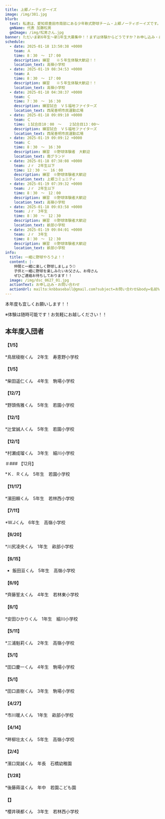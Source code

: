 ```yaml
---
title: 上郷ノーティボーイズ
image: /img/381.jpg
blurb:
  text: 私達は、愛知県豊田市南部にある少年軟式野球チーム・上郷ノーティボーイズです。野球を愛する少年・少女達の夢を育み、軟式野球を正しく指導し、体力向上と礼儀を養成します。また、親友同士の友情と交歓の場を与え、規則正しい明朗な少年・少女を育成することを目的としています。
  gmName: 代表 加藤松男
  gmImage: /img/松男さん.jpg
banner: ただいま新6年生～新1年生大募集中！！まずは体験からどうですか？お申し込み・お問い合わせはお気軽にどうぞ！！
schedule:
  - date: 2025-01-18 13:50:38 +0000
    team: Ａ　
    time: 8：30　～　17：00　　
    description: 練習   ※５年生体験大歓迎！！
    location_text: 高嶺小学校
  - date: 2025-01-19 08:34:53 +0000
    team: A
    time: 8：30　～　17：00
    description: 練習   ※５年生体験大歓迎！！
    location_text: 高嶺小学校
  - date: 2025-01-18 04:38:37 +0000
    team: Ｃ
    time: 7：30　～　16：30
    description: 練習試合　ＶＳ福地ファイターズ
    location_text: 西尾善明市民運動広場
  - date: 2025-01-18 09:09:10 +0000
    team: Ｃ
    time: １試合目10：00　～　　２試合目13：00～
    description: 練習試合　ＶＳ福地ファイターズ
    location_text: 西尾善明市民運動広場
  - date: 2025-01-19 09:09:12 +0000
    team: Ｃ
    time: 8：30　～　16：30
    description: 練習　※野球体験者　大歓迎
    location_text: 南グランド
  - date: 2025-01-18 07:38:08 +0000
    team: Ｊｒ　2年生以下
    time: 12：30　～　16：00
    description: 練習　※野球体験者大歓迎
    location_text: 上郷コミュニティ
  - date: 2025-01-19 07:39:32 +0000
    team: Ｊｒ　2年生以下
    time: 8：30　～　12：00
    description: 練習　※野球体験者大歓迎
    location_text: 高嶺小学校
  - date: 2025-01-18 09:03:58 +0000
    team: Ｊｒ　3年生
    time: 8：30　～　12：30
    description: 練習　※野球体験者大歓迎
    location_text: 畝部小学校
  - date: 2025-01-19 09:04:01 +0000
    team: Ｊｒ　3年生
    time: 8：30　～　12：30
    description: 練習　※野球体験者大歓迎
    location_text: 畝部小学校
info:
  title: 一緒に野球やろうよ！！
  content: |-
    仲間と一緒に楽しく野球しましょう⚾
    子供と一緒に野球を楽しみたいお父さん、お母さん
    ぜひご連絡お待ちしております！！
  image: /img/dsc_0627_01.jpg
  actionText: お申し込み・お問い合わせ
  actionUrl: mailto:knbbaseball@gmail.com?subject=お問い合わせ&body=名前%20%3A%0D%0Aふりがな%20%3A%0D%0A電話%20%3A%0D%0A学校名%20%3A%0D%0A学年%20%3A%0D%0Aお問い合せ内容%20%3A（例、体験・見学・入団希望）
---
```

本年度も宜しくお願いします！！


※体験は随時可能です！お気軽にお越しください！！

## 本年度入団者

#### 【1/5】

*鳥居稜樹くん　2年生　寿恵野小学校

#### 【1/5】

*柴田遥仁くん　4年生　駒場小学校

#### 【12/7】

*野頭侑雅くん　5年生　若園小学校

#### 【12/1】

*辻堂誠人くん　5年生　若園小学校

#### 【12/1】

*村瀬成瑠くん　3年生　細川小学校

＃### 【12月】

*Ｋ．Ｒくん　5年生　若園小学校

#### 【11/17】

*濱田頼くん　5年生　若林西小学校

#### 【7/11】

*W.Jくん　6年生　高嶺小学校

#### 【6/20】

*川尻凌央くん　1年生　畝部小学校

#### 【6/15】

* 飯田亘くん　5年生　高嶺小学校

#### 【6/9】

*齊藤誓太くん　4年生　若林東小学校

#### 【6/1】

*安田ひかりくん　1年生　細川小学校

#### 【5/11】

*三浦魁莉くん　2年生　高嶺小学校

#### 【5/1】

*田口慶一くん　4年生　駒場小学校

#### 【5/1】

*田口直樹くん　3年生　駒場小学校

#### 【4/27】

*市川暖人くん　1年生　畝部小学校

#### 【4/14】

*畔柳壮太くん　5年生　高嶺小学校

#### 【2/4】

*濱口晃誠くん　年長　石橋幼稚園

#### 【1/28】

*後藤蒔温くん　年中　若園こども園

#### 【】

*櫻井瑛都くん　3年生　若林西小学校



